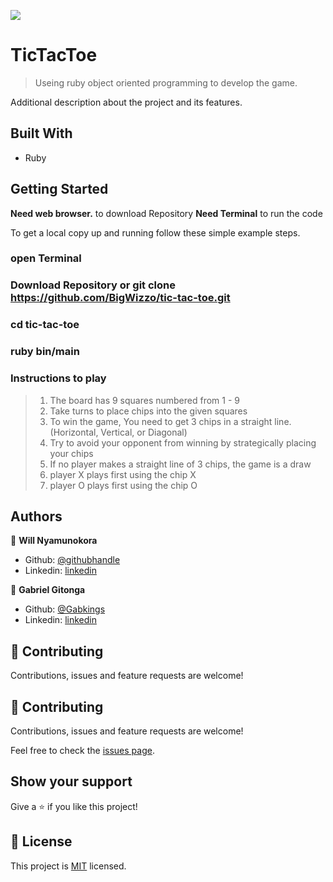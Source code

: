 ![](https://img.shields.io/badge/Microverse-blueviolet)

# TicTacToe

> Useing ruby object oriented programming to develop the game.



Additional description about the project and its features.

## Built With

- Ruby

## Getting Started

**Need web browser.** to download Repository
**Need Terminal** to run the code

To get a local copy up and running follow these simple example steps.

### open Terminal
### Download Repository or git clone https://github.com/BigWizzo/tic-tac-toe.git
### cd tic-tac-toe
### ruby bin/main
### Instructions to play
> 1. The board has 9 squares numbered from 1 - 9
> 2. Take turns to place chips into the given squares
> 3. To win the game, You need to get 3 chips in a straight line. (Horizontal, Vertical, or Diagonal)
> 4. Try to avoid your opponent from winning by strategically placing your chips
> 5. If no player makes a straight line of 3 chips, the game is a draw
> 6. player X plays first using the chip X
> 7. player O plays first using the chip O

## Authors

👤 **Will Nyamunokora**
- Github: [@githubhandle](https://github.com/bigwizzo) 
- Linkedin: [linkedin](https://linkedin.com/in/willnyamunokora) 

👤 **Gabriel Gitonga**

- Github: [@Gabkings](https://github.com/Gabkings/BubbleSort)
- Linkedin: [linkedin](https://www.linkedin.com/in/gabriel-gitonga-b5a611183/)

## 🤝 Contributing

Contributions, issues and feature requests are welcome!

## 🤝 Contributing

Contributions, issues and feature requests are welcome!

Feel free to check the [issues page](https://github.com/BigWizzo/tic-tac-toe/issues).

## Show your support

Give a ⭐️ if you like this project!

## 📝 License

This project is [MIT](lic.url) licensed.
